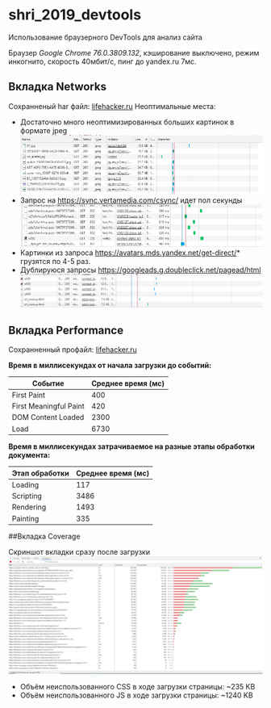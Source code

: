 # shri_2019_devtools
Использование браузерного DevTools для анализ сайта

Браузер _Google Chrome  76.0.3809.132_, кэширование выключено, режим инкогнито, скорость 40мбит/с, пинг до yandex.ru 7мс.

## Вкладка Networks

Сохранненый har файл: [lifehacker.ru](./files/lifehacker.ru.har)
Неоптимальные места:
- Достаточно много неоптимизированных больших картинок в формате jpeg
![jpeg_non_optimezed](./files/imgs/jpeg_non_optimized.png)
- Запрос на https://sync.vertamedia.com/csync/ идет пол секунды
![jpeg_non_optimezed](./files/imgs/almost_second_load.png)
- Картинки из запроса https://avatars.mds.yandex.net/get-direct/* грузятся по 4-5 раз.
- Дублируюся запросы https://googleads.g.doubleclick.net/pagead/html 
![jpeg_non_optimezed](./files/imgs/duplicate_resources.png)

## Вкладка Performance

Сохранненный профайл: [lifehacker.ru](./files/lifehacker.ru.profile.json)

**Время в миллисекундах от начала загрузки до событий:**

Событие | Среднее время (мс)
------- | ------------------
First Paint| 400
First Meaningful Paint | 420
DOM Content Loaded| 2300
Load| 6730

**Время в миллисекундах затрачиваемое на разные этапы обработки документа:**

Этап обработки | Среднее время (мс)
-------------- | --------------
Loading|117
Scripting|3486
Rendering|1493
Painting|335

##Вкладка Coverage

 Скриншот вкладки сразу после загрузки
 ![coverage_img](./files/imgs/coverage.png)
 
 - Объём неиспользованного CSS в ходе загрузки страницы: ~235 KB
 - Объём неиспользованного JS в ходе загрузки страницы: ~1240 KB

